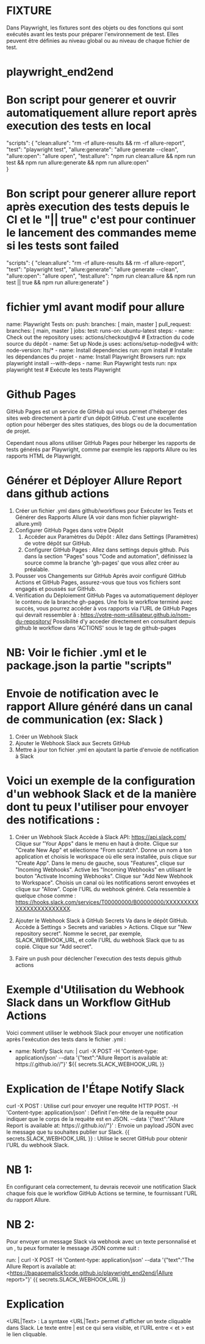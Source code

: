 # FIXTURE
​​Dans Playwright, les fixtures sont des objets ou des fonctions qui sont exécutés avant les tests pour préparer l'environnement de test. Elles peuvent être définies au niveau global ou au niveau de chaque fichier de test.

# playwright_end2end
# Bon script pour generer et ouvrir automatiquement allure report après execution des tests en local
"scripts": {
    "clean:allure": "rm -rf allure-results && rm -rf allure-report",
    "test": "playwright test",
    "allure:generate": "allure generate --clean",
    "allure:open": "allure open",
    "test:allure": "npm run clean:allure && npm run test && npm run allure:generate && npm run allure:open"  
  }
  # Bon script pour generer allure report après execution des tests depuis le CI et le "|| true" c'est pour continuer le lancement des commandes meme si les tests sont failed  
"scripts": {
    "clean:allure": "rm -rf allure-results && rm -rf allure-report",
    "test": "playwright test",
    "allure:generate": "allure generate --clean",
    "allure:open": "allure open",
    "test:allure": "npm run clean:allure && npm run test || true && npm run allure:generate" 
  }

  # fichier yml avant modif pour allure 
  name: Playwright Tests
on:
  push:
    branches: [ main, master ]
  pull_request:
    branches: [ main, master ]
jobs:
  test:
    runs-on: ubuntu-latest
    steps:
    - name: Check out the repository
      uses: actions/checkout@v4 # Extraction du code source du dépôt
    - name: Set up Node.js
      uses: actions/setup-node@v4
      with:
        node-version: lts/*
    - name: Install dependencies
      run: npm install  # Installe les dépendances du projet
    - name: Install Playwright Browsers
      run: npx playwright install --with-deps
    - name: Run Playwright tests
      run: npx playwright test # Exécute les tests Playwright

# Github Pages
GitHub Pages est un service de GitHub qui vous permet d'héberger des sites web directement à partir d'un dépôt GitHub. C'est une excellente option pour héberger des sites statiques, des blogs ou de la documentation de projet.

Cependant nous allons utiliser GitHub Pages pour héberger les rapports de tests générés par Playwright, comme par exemple les rapports Allure ou les rapports HTML de Playwright.

# Générer et Déployer Allure Report dans github actions 
1. Créer un fichier .yml dans github/workflows pour Exécuter les Tests et Générer des Rapports Allure (A voir dans mon fichier playwright-allure.yml)
2. Configurer GitHub Pages dans votre Dépôt
   1. Accéder aux Paramètres du Dépôt :
      Allez dans Settings (Paramètres) de votre dépôt sur GitHub.
   2. Configurer GitHub Pages :
      Allez dans settings depuis github. Puis dans la section "Pages" sous "Code and automation", définissez la source comme la branche 'gh-pages' que vous allez créer au préalable.
3. Pousser vos Changements sur GitHub
Après avoir configuré GitHub Actions et GitHub Pages, assurez-vous que tous vos fichiers sont engagés et poussés sur GitHub.
4. Vérification du Déploiement
GitHub Pages va automatiquement déployer le contenu de la branche gh-pages. Une fois le workflow terminé avec succès, vous pourrez accéder à vos rapports via l'URL de GitHub Pages qui devrait ressembler à :
https://votre-nom-utilisateur.github.io/nom-du-repository/
Possibilité d'y acceder directement en consultant depuis github le workflow dans 'ACTIONS' sous le tag de github-pages

# NB: Voir le fichier .yml et le package.json la partie "scripts"


# Envoie de notification avec le rapport Allure généré dans un canal de communication (ex: Slack )
1. Créer un Webhook Slack 
2. Ajouter le Webhook Slack aux Secrets GitHub
3. Mettre à jour ton fichier .yml en ajoutant la partie d'envoie de notification à Slack

# Voici un exemple de la configuration d'un webhook Slack et de la manière dont tu peux l'utiliser pour envoyer des notifications :
1. Créer un Webhook Slack
        Accède à Slack API: https://api.slack.com/
        Clique sur "Your Apps" dans le menu en haut à droite.
        Clique sur "Create New App" et sélectionne "From scratch".
        Donne un nom à ton application et choisis le workspace où elle sera installée, puis clique sur "Create App".
        Dans le menu de gauche, sous "Features", clique sur "Incoming Webhooks".
        Active les "Incoming Webhooks" en utilisant le bouton "Activate Incoming Webhooks".
        Clique sur "Add New Webhook to Workspace".
        Choisis un canal où les notifications seront envoyées et clique sur "Allow".
        Copie l'URL du webhook généré. Cela ressemble à quelque chose comme : https://hooks.slack.com/services/T00000000/B00000000/XXXXXXXXXXXXXXXXXXXXXXXX.

2. Ajouter le Webhook Slack à GitHub Secrets
        Va dans le dépôt GitHub.
        Accède à Settings > Secrets and variables > Actions.
        Clique sur "New repository secret".
        Nomme le secret, par exemple, SLACK_WEBHOOK_URL, et colle l'URL du webhook Slack que tu as copié.
        Clique sur "Add secret".

3. Faire un push pour déclencher l'execution des tests depuis github actions

# Exemple d'Utilisation du Webhook Slack dans un Workflow GitHub Actions
Voici comment utiliser le webhook Slack pour envoyer une notification après l'exécution des tests dans le fichier .yml :

- name: Notify Slack
        run: |
          curl -X POST -H 'Content-type: application/json' --data '{"text":"Allure Report is available at: https://<ton-nom-utilisateur>.github.io/<nom-du-repo>/"}' ${{ secrets.SLACK_WEBHOOK_URL }}

# Explication de l'Étape Notify Slack
curl -X POST : Utilise curl pour envoyer une requête HTTP POST.
-H 'Content-type: application/json' : Définit l'en-tête de la requête pour indiquer que le corps de la requête est en JSON.
--data '{"text":"Allure Report is available at: https://<ton-nom-utilisateur>.github.io/<nom-du-repo>/"}' : Envoie un payload JSON avec le message que tu souhaites publier sur Slack.
{{ secrets.SLACK_WEBHOOK_URL }} : Utilise le secret GitHub pour obtenir l'URL du webhook Slack.

# NB 1:
En configurant cela correctement, tu devrais recevoir une notification Slack chaque fois que le workflow GitHub Actions se termine, te fournissant l'URL du rapport Allure.

# NB 2:
Pour envoyer un message Slack via webhook avec un texte personnalisé et un <lien cliquable>, tu peux formater le message JSON comme suit :

run: |
  curl -X POST -H 'Content-type: application/json' --data '{"text":"The Allure Report is available at: <https://bapapemalick1code.github.io/playwright_end2end/|Allure report>"}' {{ secrets.SLACK_WEBHOOK_URL }}

# Explication
<URL|Text> : La syntaxe <URL|Text> permet d'afficher un texte cliquable dans Slack. Le texte entre | est ce qui sera visible, et l'URL entre < et > est le lien cliquable.

    